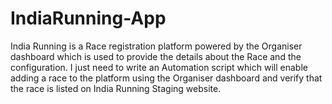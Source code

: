 # IndiaRunning-App
India Running is a Race registration platform powered by the Organiser dashboard which is used to provide the details about the Race and the configuration. I just need to write an Automation script which will enable adding a race to the platform using the Organiser dashboard and verify that the race is listed on India Running Staging website.

